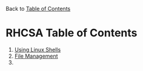 Back to [Table of Contents](/README.md)

# RHCSA Table of Contents
1. [Using Linux Shells](/RHCSA/Using%20Linux%20Shells.md)
2. [File Management](/RHCSA/File%20Management.md)
3. 